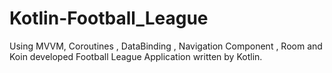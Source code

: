 # Kotlin-Football_League
Using MVVM, Coroutines , DataBinding , Navigation Component , Room and Koin developed Football League Application written by Kotlin. 
